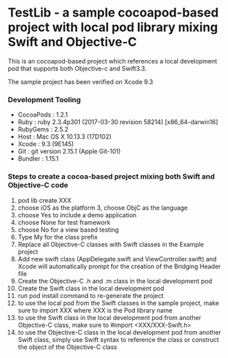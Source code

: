 # TestLib - a sample cocoapod-based project with local pod library mixing Swift and Objective-C
This is an cocoapod-based project which references a local development pod that supports both Objective-c and Swift3.3.

The sample project has been verified on Xcode 9.3

### Development Tooling
- CocoaPods : 1.2.1
- Ruby : ruby 2.3.4p301 (2017-03-30 revision 58214) [x86_64-darwin16]
- RubyGems : 2.5.2
- Host : Mac OS X 10.13.3 (17D102)
- Xcode : 9.3 (9E145)
- Git : git version 2.15.1 (Apple Git-101)
- Bundler : 1.15.1

### Steps to create a cocoa-based project mixing both Swift and Objective-C code
1. pod lib create XXX 
2. choose iOS as the platform
3, choose ObjC as the language
4. choose Yes to include a demo application
5. choose None for test framework
6. choose No for a view based testing
7. Type My for the class prefix
8. Replace all Objective-C classes with Swift classes in the Example project
9. Add new swift class (AppDelegate.swift and ViewController.swift) and Xcode will automatically prompt for the creation of the Bridging Header file
10. Create the Objective-C .h and .m class in the local development pod
11. Create the Swift class in the local development pod
12. run pod install command to re-generate the project
13. to use the local pod from the Swift classes in the sample project, make sure to import XXX where XXX is the Pod library name
14. to use the Swift class in the local development pod from another Objective-C class, make sure to #import <XXX/XXX-Swift.h>
15. to use the Objective-C class in the local development pod from another Swift class, simply use Swift syntax to reference the class or construct the object of the Objective-C class 

